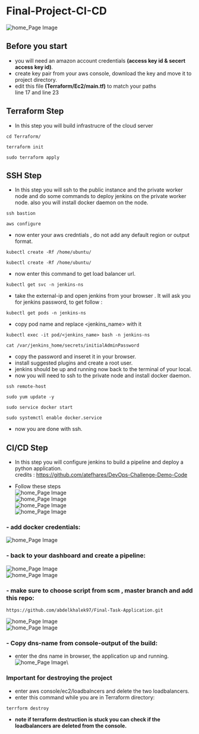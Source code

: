 # Final-Project-CI-CD
![home_Page Image](./screenshots/project-overview.png)

## Before you start

- you will need an amazon account credentials **(access key id & secert access key id)**.
- create key pair from your aws console, download the key and move it to project directory.
- edit this file **(Terraform/Ec2/main.tf)** to match your paths\
    line 17 and line 23


## Terraform Step

- In this step you will build infrastrucre of the cloud server

```
cd Terraform/
```
```
terraform init
```
```
sudo terraform apply
```

## SSH Step

- In this step you will ssh to the public instance and the private worker node and do some commands to deploy jenkins on the private worker node. also you will install docker daemon on the node.

```
ssh bastion
```
```
aws configure
```
- now enter your aws credntials , do not add any default region or output format.
```
kubectl create -Rf /home/ubuntu/
```
```
kubectl create -Rf /home/ubuntu/
```
- now enter this command to get load balancer url.
```
kubectl get svc -n jenkins-ns
```
- take the external-ip and open jenkins from your browser . It will ask you for jenkins password, to get follow :
```
kubectl get pods -n jenkins-ns
```
- copy pod name and replace <jenkins_name> with it
```
kubectl exec -it pod/<jenkins_name> bash -n jenkins-ns
```
```
cat /var/jenkins_home/secrets/initialAdminPassword
```
- copy the password and inseret it in your browser. 
- install suggested plugins and create a root user.
- jenkins should be up and running now back to the terminal of your local.
- now you will need to ssh to the private node and install docker daemon.
```
ssh remote-host
```
```
sudo yum update -y
```
```
sudo service docker start
```
```
sudo systemctl enable docker.service
```
- now you are done with ssh.

## CI/CD Step

- In this step you will configure jenkins to build a pipeline and deploy a python application.\
credits : https://github.com/atefhares/DevOps-Challenge-Demo-Code

- Follow these steps\
![home_Page Image](./screenshots/manage-jenkins.png)\
![home_Page Image](./screenshots/manage-credentials.png)\
![home_Page Image](./screenshots/global.png)\
![home_Page Image](./screenshots/add-credentials.png)
### - add docker credentials:
![home_Page Image](./screenshots/docker.png)
### - back to your dashboard and create a pipeline:
![home_Page Image](./screenshots/create.png)\
![home_Page Image](./screenshots/pipeline.png)
### - make sure to choose **script from scm** , **master branch** and add this repo:
```
https://github.com/abdelkhalek97/Final-Task-Application.git
```

![home_Page Image](./screenshots/configure-pipe.png)\
![home_Page Image](./screenshots/build.png)

### - Copy dns-name from console-output of the build:

- enter the dns name in browser, the application up and running.
![home_Page Image](./screenshots/project.png)\

### Important for destroying the project

- enter aws console/ec2/loadbalncers and delete the two loadbalancers.
- enter this command while you are in Terraform directory:
```
terrform destroy
```
- **note if terraform destruction is stuck you can check if the loadbalancers are deleted from the console.**





